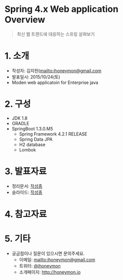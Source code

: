 Spring 4.x Web application Overview
===================================

> 최신 웹 트렌드에 대응하는 스프링 살펴보기

# 1. 소개
* 작성자: 김지헌([mailto:ihoneymon@gmail.com](ihoneymon@gmail.com)
* 발표일시: 2015/10/24(토)
* Moden web applicatoin for Enterprise java

# 2. 구성
* JDK 1.8
* GRADLE
* SpringBoot 1.3.0.M5
	- Spring Framework 4.2.1 RELEASE
	- Spring Data JPA
	- H2 database
	- Lombok

# 3. 발표자료
* 정리문서: [작성중]()
* 슬라이드: [작성중]()

# 4. 참고자료

# 5. 기타
* 궁금점이나 질문이 있으시면 문의주세요.
	- 이메일: <mailto:ihoneymon@gmail.com>
	- 트위터: [@ihoneymon](https://twitter.com/ihoneymon)
	- 소개페이지: <http://honeymon.io>